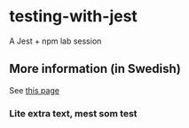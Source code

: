 # testing-with-jest
A Jest + npm lab session

## More information (in Swedish)
See [this page](https://mau-webb.github.io/resurser/da395a-vt25/6-utvecklingsmetodik/i1/)

### Lite extra text, mest som test
